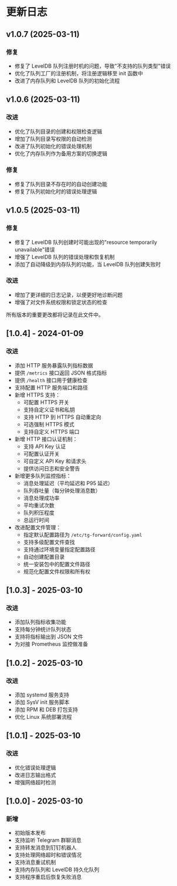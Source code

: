 # 更新日志

## v1.0.7 (2025-03-11)

### 修复
- 修复了 LevelDB 队列注册时机的问题，导致"不支持的队列类型"错误
- 优化了队列工厂的注册机制，将注册逻辑移至 init 函数中
- 改进了内存队列和 LevelDB 队列的初始化流程

## v1.0.6 (2025-03-11)

### 改进
- 优化了队列目录的创建和权限检查逻辑
- 增加了队列目录写权限的自动检测
- 改进了队列初始化的错误处理机制
- 优化了内存队列作为备用方案的切换逻辑

### 修复
- 修复了队列目录不存在时的自动创建功能
- 修复了队列初始化时的错误处理逻辑

## v1.0.5 (2025-03-11)

### 修复
- 修复了 LevelDB 队列创建时可能出现的"resource temporarily unavailable"错误
- 增强了 LevelDB 队列的错误处理和恢复机制
- 添加了自动降级到内存队列的功能，当 LevelDB 队列创建失败时

### 改进
- 增加了更详细的日志记录，以便更好地诊断问题
- 增强了对文件系统权限和锁定状态的检查

所有版本的重要更改都将记录在此文件中。

## [1.0.4] - 2024-01-09

### 改进

- 添加 HTTP 服务暴露队列指标数据
- 提供 `/metrics` 接口返回 JSON 格式指标
- 提供 `/health` 接口用于健康检查
- 支持配置 HTTP 服务端口和路径
- 新增 HTTPS 支持：
  - 可配置 HTTPS 开关
  - 支持自定义证书和私钥
  - 支持 HTTP 到 HTTPS 自动重定向
  - 可选强制 HTTPS 模式
  - 支持自定义 HTTPS 端口
- 新增 HTTP 接口认证机制：
  - 支持 API Key 认证
  - 可配置认证开关
  - 可自定义 API Key 和请求头
  - 提供访问日志和安全警告
- 新增更多队列监控指标：
  - 消息处理延迟（平均延迟和 P95 延迟）
  - 队列吞吐量（每分钟处理消息数）
  - 消息处理成功率
  - 平均重试次数
  - 队列积压程度
  - 总运行时间
- 改进配置文件管理：
  - 指定默认配置路径为 `/etc/tg-forward/config.yaml`
  - 支持多级配置文件查找
  - 支持通过环境变量指定配置路径
  - 自动创建配置目录
  - 统一安装包中的配置文件路径
  - 规范化配置文件权限和所有权

## [1.0.3] - 2025-03-10

### 改进

- 添加队列指标收集功能
- 支持每分钟统计队列状态
- 支持将指标输出到 JSON 文件
- 为对接 Prometheus 监控做准备

## [1.0.2] - 2025-03-10

### 改进

- 添加 systemd 服务支持
- 添加 SysV init 服务脚本
- 添加 RPM 和 DEB 打包支持
- 优化 Linux 系统部署流程

## [1.0.1] - 2025-03-10

### 改进

- 优化错误处理逻辑
- 改进日志输出格式
- 增强网络超时检测

## [1.0.0] - 2025-03-10

### 新增

- 初始版本发布
- 支持监听 Telegram 群聊消息
- 支持转发消息到钉钉机器人
- 支持处理网络超时和错误情况
- 支持消息重试机制
- 支持内存队列和 LevelDB 持久化队列
- 支持程序重启后恢复失败消息 